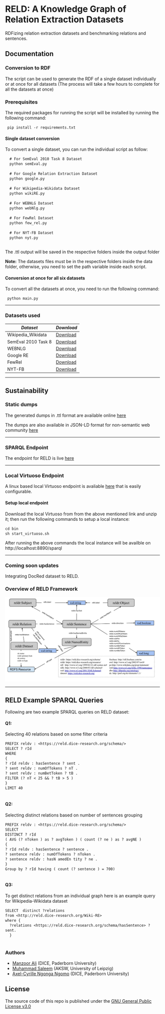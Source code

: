 # RELD: A Knowledge Graph of Relation Extraction Datasets
RDFizing relation extraction datasets and benchmarking relations and sentences.

## Documentation


### Conversion to RDF

The script can be used to generate the RDF of a single dataset individually or at once for all datasets (The process will take a few hours to complete for all the datasets at once)
### Prerequisites
The required packages for running the script will be installed by running the following command:
```
 pip install -r requirements.txt
```

#### Single dataset conversion
To convert a single dataset, you can run the individual script as follow:

```
  # For SemEval 2010 Task 8 Dataset
  python semEval.py
  
  # For Google Relation Extraction Dataset
  python google.py
  
  # For Wikipedia-Wikidata Dataset
  python wikiRE.py
  
  # For WEBNLG Dataset
  python webNlg.py
  
  # For FewRel Dataset
  python few_rel.py
  
  # For NYT-FB Dataset
  python nyt.py
  
```
The .ttl output will be saved in the respective folders inside the output folder

<b>Note:</b> The datasets files must be in the respective folders inside the data folder, otherwise, you need to set the path variable inside each script. 

#### Conversion at once for all six datasets
To convert all the datasets at once, you need to run the following command:

```
 python main.py 
```
<hr>

### Datasets used

| *Dataset*   | *Download*  |
|-------------|-----------|
|Wikipedia_Wikidata|[Download](https://www.informatik.tu-darmstadt.de/ukp/research_6/data/lexical_resources/wikipedia_wikidata_relations/)|
|SemEval 2010 Task 8|[Download](http://www.kozareva.com/downloads.html)|
|WEBNLG|[Download](https://webnlg-challenge.loria.fr/)|
|Google RE|[Download](https://github.com/google-research-datasets/relation-extraction-corpus)|
|FewRel|[Download](https://www.zhuhao.me/fewrel/)|
|NYT-FB|[Download](http://iesl.cs.umass.edu/riedel/ecml/)|

<hr>

## Sustainability

### Static dumps

The generated dumps in .ttl format are available online [here](https://hobbitdata.informatik.uni-leipzig.de/RELD/ttl_dumps/)

The dumps are also available in JSON-LD format for non-semantic web community [here](https://hobbitdata.informatik.uni-leipzig.de/RELD/json_dumps/)

<hr>

### SPARQL Endpoint

The endpoint for RELD is live [here](http://reld.cs.upb.de:8890/sparql)

<hr>

### Local Virtuoso Endpoint

A linux based local Virtuoso endpoint is avaliable [here](https://hobbitdata.informatik.uni-leipzig.de/RELD/endpoint/) that is easily configurable.

#### Setup local endpoint

Download the local Virtuoso from from the above mentioned link and unzip it; then run the following commands to setup a local instance:

```
cd bin
sh start_virtuoso.sh

```
After running the above commands the local instance will be availble on http://localhost:8890/sparql


<hr>

### Coming soon updates

Integrating DocRed dataset to RELD. 


### Overview of RELD Framework
![RELD Model Overview](images/Model.svg)

<hr>

## RELD Example SPARQL Queries

Following are two example SPARQL queries on RELD dataset:

#### Q1: 

Selecting 40 relations based on some filter criteria

```
PREFIX reldv : <https://reld.dice-research.org/schema/>
SELECT ? rId
WHERE
{
? rId reldv : hasSentence ? sent .
? sent reldv : numOfTokens ? nT .
? sent reldv : numBetToken ? tB .
FILTER (? nT < 25 && ? tB > 5 )
}
LIMIT 40
  
```

#### Q2: 

Selecting distinct relations based on number of sentences grouping 

```
PREFIX reldv : <https://reld.dice-research.org/schema/>
SELECT
DISTINCT ? rId
( AVG (? nToken ) as ? avgToken ) ( count (? ne ) as ? avgNE )
{
? rId reldv : hasSentence ? sentence .
? sentence reldv : numOfTokens ? nToken .
? sentence reldv : hasN amedEn tity ? ne .
}
Group by ? rId having ( count (? sentence ) = 700)
  
```

#### Q3: 

To get distinct relations from an individual graph here is an example query for Wikipedia-Wikidata dataset 

```
SELECT  distinct ?relations 
from <http://reld.dice-research.org/Wiki-RE> 
where {
  ?relations <https://reld.dice-research.org/schema/hasSentence> ?sent.
  }
  
```

### Authors
  * [Manzoor Ali](https://dice-research.org/ManzoorAli) (DICE, Paderborn University) 
  * [Muhammad Saleem](https://sites.google.com/site/saleemsweb/) (AKSW, University of Leipzig) 
  * [Axel-Cyrille Ngonga Ngomo](https://dice-research.org/AxelCyrilleNgongaNgomo) (DICE, Paderborn University)

## License
The source code of this repo is published under the [GNU General Public License v3.0](https://www.gnu.org/licenses/gpl-3.0.en.html)

